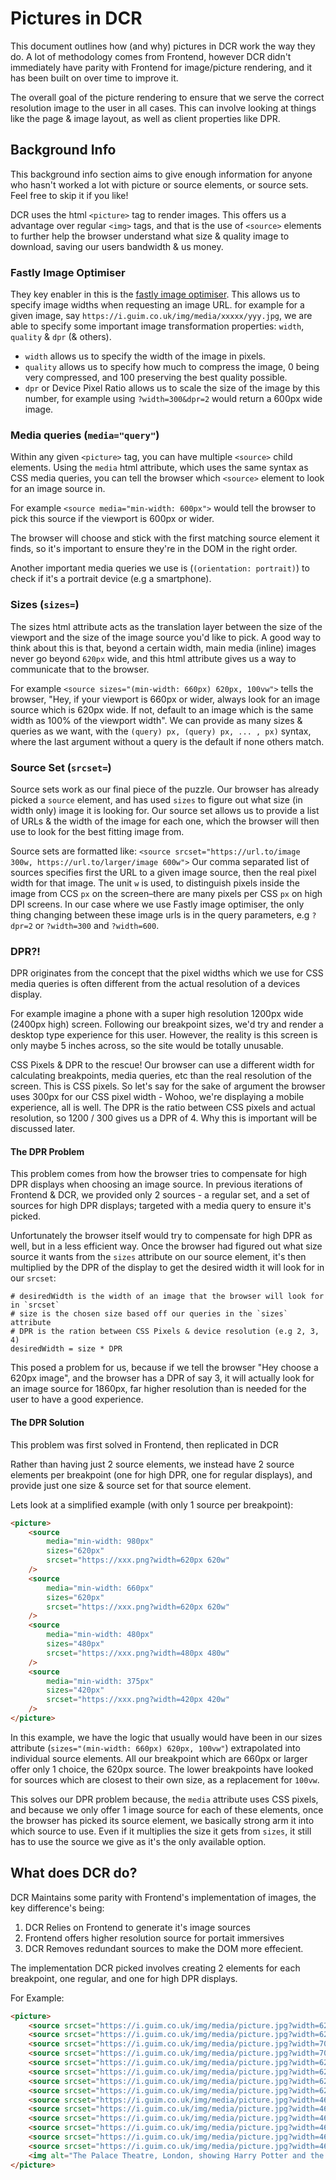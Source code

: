 # Pictures in DCR

This document outlines how (and why) pictures in DCR work the way they do. A lot of methodology comes from Frontend, however DCR didn't immediately have parity with Frontend for image/picture rendering, and it has been built on over time to improve it.

The overall goal of the picture rendering to ensure that we serve the correct resolution image to the user in all cases. This can involve looking at things like the page & image layout, as well as client properties like DPR.

## Background Info

This background info section aims to give enough information for anyone who hasn't worked a lot with picture or source elements, or source sets. Feel free to skip it if you like!

DCR uses the html `<picture>` tag to render images. This offers us a advantage over regular `<img>` tags, and that is the use of `<source>` elements to further help the browser understand what size & quality image to download, saving our users bandwidth & us money.

### Fastly Image Optimiser

They key enabler in this is the [fastly image optimiser](https://developer.fastly.com/reference/io/). This allows us to specify image widths when requesting an image URL. for example for a given image, say `https://i.guim.co.uk/img/media/xxxxx/yyy.jpg`, we are able to specify some important image transformation properties: `width`, `quality` & `dpr` (& others).

-   `width` allows us to specify the width of the image in pixels.
-   `quality` allows us to specify how much to compress the image, 0 being very compressed, and 100 preserving the best quality possible.
-   `dpr` or Device Pixel Ratio allows us to scale the size of the image by this number, for example using `?width=300&dpr=2` would return a 600px wide image.

### Media queries (`media="query"`)

Within any given `<picture>` tag, you can have multiple `<source>` child elements. Using the `media` html attribute, which uses the same syntax as CSS media queries, you can tell the browser which `<source>` element to look for an image source in.

For example `<source media="min-width: 600px">` would tell the browser to pick this source if the viewport is 600px or wider.

The browser will choose and stick with the first matching source element it finds, so it's important to ensure they're in the DOM in the right order.

Another important media queries we use is (`(orientation: portrait)`) to check if it's a portrait device (e.g a smartphone).

### Sizes (`sizes=`)

The sizes html attribute acts as the translation layer between the size of the viewport and the size of the image source you'd like to pick. A good way to think about this is that, beyond a certain width, main media (inline) images never go beyond `620px` wide, and this html attribute gives us a way to communicate that to the browser.

For example `<source sizes="(min-width: 660px) 620px, 100vw">` tells the browser, "Hey, if your viewport is 660px or wider, always look for an image source which is 620px wide. If not, default to an image which is the same width as 100% of the viewport width". We can provide as many sizes & queries as we want, with the `(query) px, (query) px, ... , px)` syntax, where the last argument without a query is the default if none others match.

### Source Set (`srcset=`)

Source sets work as our final piece of the puzzle. Our browser has already picked a `source` element, and has used `sizes` to figure out what size (in width only) image it is looking for. Our source set allows us to provide a list of URLs & the width of the image for each one, which the browser will then use to look for the best fitting image from.

Source sets are formatted like: `<source srcset="https://url.to/image 300w, https://url.to/larger/image 600w">` Our comma separated list of sources specifies first the URL to a given image source, then the real pixel width for that image. The unit `w` is used, to distinguish pixels inside the image from CCS `px` on the screen–there are many pixels per CSS `px` on high DPI screens. In our case where we use Fastly image optimiser, the only thing changing between these image urls is in the query parameters, e.g `?dpr=2` or `?width=300` and `?width=600`.

### DPR?!

DPR originates from the concept that the pixel widths which we use for CSS media queries is often different from the actual resolution of a devices display.

For example imagine a phone with a super high resolution 1200px wide (2400px high) screen. Following our breakpoint sizes, we'd try and render a desktop type experience for this user. However, the reality is this screen is only maybe 5 inches across, so the site would be totally unusable.

CSS Pixels & DPR to the rescue! Our browser can use a different width for calculating breakpoints, media queries, etc than the real resolution of the screen. This is CSS pixels. So let's say for the sake of argument the browser uses 300px for our CSS pixel width - Wohoo, we're displaying a mobile experience, all is well. The DPR is the ratio between CSS pixels and actual resolution, so 1200 / 300 gives us a DPR of 4. Why this is important will be discussed later.

#### The DPR Problem

This problem comes from how the browser tries to compensate for high DPR displays when choosing an image source. In previous iterations of Frontend & DCR, we provided only 2 sources - a regular set, and a set of sources for high DPR displays; targeted with a media query to ensure it's picked.

Unfortunately the browser itself would try to compensate for high DPR as well, but in a less efficient way. Once the browser had figured out what size source it wants from the `sizes` attribute on our source element, it's then multiplied by the DPR of the display to get the desired width it will look for in our `srcset`:

```
# desiredWidth is the width of an image that the browser will look for in `srcset`
# size is the chosen size based off our queries in the `sizes` attribute
# DPR is the ration between CSS Pixels & device resolution (e.g 2, 3, 4)
desiredWidth = size * DPR
```

This posed a problem for us, because if we tell the browser "Hey choose a 620px image", and the browser has a DPR of say 3, it will actually look for an image source for 1860px, far higher resolution than is needed for the user to have a good experience.

#### The DPR Solution

This problem was first solved in Frontend, then replicated in DCR

Rather than having just 2 source elements, we instead have 2 source elements per breakpoint (one for high DPR, one for regular displays), and provide just one size & source set for that source element.

Lets look at a simplified example (with only 1 source per breakpoint):

```html
<picture>
    <source
        media="min-width: 980px"
        sizes="620px"
        srcset="https://xxx.png?width=620px 620w"
    />
    <source
        media="min-width: 660px"
        sizes="620px"
        srcset="https://xxx.png?width=620px 620w"
    />
    <source
        media="min-width: 480px"
        sizes="480px"
        srcset="https://xxx.png?width=480px 480w"
    />
    <source
        media="min-width: 375px"
        sizes="420px"
        srcset="https://xxx.png?width=420px 420w"
    />
</picture>
```

In this example, we have the logic that usually would have been in our sizes attribute (`sizes="(min-width: 660px) 620px, 100vw"`) extrapolated into individual source elements. All our breakpoint which are 660px or larger offer only 1 choice, the 620px source. The lower breakpoints have looked for sources which are closest to their own size, as a replacement for `100vw`.

This solves our DPR problem because, the `media` attribute uses CSS pixels, and because we only offer 1 image source for each of these elements, once the browser has picked its source element, we basically strong arm it into which source to use. Even if it multiplies the size it gets from `sizes`, it still has to use the source we give as it's the only available option.

## What does DCR do?

DCR Maintains some parity with Frontend's implementation of images, the key difference's being:

1. DCR Relies on Frontend to generate it's image sources
2. Frontend offers higher resolution source for portait immersives
3. DCR Removes redundant sources to make the DOM more effecient.

The implementation DCR picked involves creating 2 <source> elements for each breakpoint, one regular, and one for high DPR displays.

For Example:

```html
<picture>
    <source srcset="https://i.guim.co.uk/img/media/picture.jpg?width=620&;quality=45&;auto=format&;fit=max&;dpr=2&; 1240w" sizes="620px" media="(min-width: 980px) and (-webkit-min-device-pixel-ratio: 1.25), (min-width: 980px) and (min-resolution: 120dpi)">
    <source srcset="https://i.guim.co.uk/img/media/picture.jpg?width=620&;quality=85&;auto=format&;fit=max&; 620w" sizes="620px" media="(min-width: 980px)">
    <source srcset="https://i.guim.co.uk/img/media/picture.jpg?width=700&;quality=45&;auto=format&;fit=max&;dpr=2&; 1400w" sizes="680px" media="(min-width: 740px) and (-webkit-min-device-pixel-ratio: 1.25), (min-width: 740px) and (min-resolution: 120dpi)">
    <source srcset="https://i.guim.co.uk/img/media/picture.jpg?width=700&;quality=85&;auto=format&;fit=max&; 700w" sizes="680px" media="(min-width: 740px)">
    <source srcset="https://i.guim.co.uk/img/media/picture.jpg?width=620&;quality=45&;auto=format&;fit=max&;dpr=2&; 1240w" sizes="620px" media="(min-width: 660px) and (-webkit-min-device-pixel-ratio: 1.25), (min-width: 660px) and (min-resolution: 120dpi)">
    <source srcset="https://i.guim.co.uk/img/media/picture.jpg?width=620&;quality=85&;auto=format&;fit=max&; 620w" sizes="620px" media="(min-width: 660px)">
    <source srcset="https://i.guim.co.uk/img/media/picture.jpg?width=620&;quality=45&;auto=format&;fit=max&;dpr=2&; 1240w" sizes="480px" media="(min-width: 480px) and (-webkit-min-device-pixel-ratio: 1.25), (min-width: 480px) and (min-resolution: 120dpi)">
    <source srcset="https://i.guim.co.uk/img/media/picture.jpg?width=620&;quality=85&;auto=format&;fit=max&; 620w" sizes="480px" media="(min-width: 480px)">
    <source srcset="https://i.guim.co.uk/img/media/picture.jpg?width=465&;quality=45&;auto=format&;fit=max&;dpr=2&; 930w" sizes="375px" media="(min-width: 375px) and (-webkit-min-device-pixel-ratio: 1.25), (min-width: 375px) and (min-resolution: 120dpi)">
    <source srcset="https://i.guim.co.uk/img/media/picture.jpg?width=465&;quality=85&;auto=format&;fit=max&; 465w" sizes="375px" media="(min-width: 375px)">
    <source srcset="https://i.guim.co.uk/img/media/picture.jpg?width=465&;quality=45&;auto=format&;fit=max&;dpr=2&; 930w" sizes="320px" media="(min-width: 320px) and (-webkit-min-device-pixel-ratio: 1.25), (min-width: 320px) and (min-resolution: 120dpi)">
    <source srcset="https://i.guim.co.uk/img/media/picture.jpg?width=465&;quality=85&;auto=format&;fit=max&; 465w" sizes="320px" media="(min-width: 320px)">
    <source srcset="https://i.guim.co.uk/img/media/picture.jpg?width=465&;quality=45&;auto=format&;fit=max&;dpr=2&; 930w" sizes="0px" media="(min-width: 0px) and (-webkit-min-device-pixel-ratio: 1.25), (min-width: 0px) and (min-resolution: 120dpi)">
    <source srcset="https://i.guim.co.uk/img/media/picture.jpg?width=465&;quality=85&;auto=format&;fit=max&; 465w" sizes="0px" media="(min-width: 0px)">
    <img alt="The Palace Theatre, London, showing Harry Potter and the Cursed Child" src="https://i.guim.co.uk/img/media/picture.jpg?width=465&;quality=45&;auto=format&;fit=max&;dpr=2&;s=0492ab78e73c5167d8b4b841e601fbd4" height="1200" width="2000" class="dcr-b5pnrc-css">
</picture>
```
